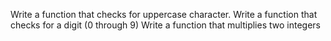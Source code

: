 Write a function that checks for uppercase character.
Write a function that checks for a digit (0 through 9)
Write a function that multiplies two integers
